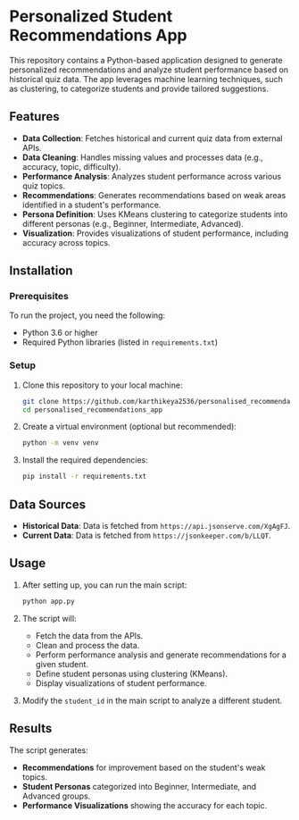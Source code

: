 # Personalized Student Recommendations App

This repository contains a Python-based application designed to generate personalized recommendations and analyze student performance based on historical quiz data. The app leverages machine learning techniques, such as clustering, to categorize students and provide tailored suggestions.

## Features

- **Data Collection**: Fetches historical and current quiz data from external APIs.
- **Data Cleaning**: Handles missing values and processes data (e.g., accuracy, topic, difficulty).
- **Performance Analysis**: Analyzes student performance across various quiz topics.
- **Recommendations**: Generates recommendations based on weak areas identified in a student's performance.
- **Persona Definition**: Uses KMeans clustering to categorize students into different personas (e.g., Beginner, Intermediate, Advanced).
- **Visualization**: Provides visualizations of student performance, including accuracy across topics.

## Installation

### Prerequisites

To run the project, you need the following:

- Python 3.6 or higher
- Required Python libraries (listed in `requirements.txt`)

### Setup

1. Clone this repository to your local machine:
    ```bash
    git clone https://github.com/karthikeya2536/personalised_recommendations_app.git
    cd personalised_recommendations_app
    ```

2. Create a virtual environment (optional but recommended):
    ```bash
    python -m venv venv
    ```

3. Install the required dependencies:
    ```bash
    pip install -r requirements.txt
    ```

## Data Sources

- **Historical Data**: Data is fetched from `https://api.jsonserve.com/XgAgFJ`.
- **Current Data**: Data is fetched from `https://jsonkeeper.com/b/LLQT`.

## Usage

1. After setting up, you can run the main script:

    ```bash
    python app.py
    ```

2. The script will:
   - Fetch the data from the APIs.
   - Clean and process the data.
   - Perform performance analysis and generate recommendations for a given student.
   - Define student personas using clustering (KMeans).
   - Display visualizations of student performance.

3. Modify the `student_id` in the main script to analyze a different student.

## Results

The script generates:
- **Recommendations** for improvement based on the student's weak topics.
- **Student Personas** categorized into Beginner, Intermediate, and Advanced groups.
- **Performance Visualizations** showing the accuracy for each topic.





